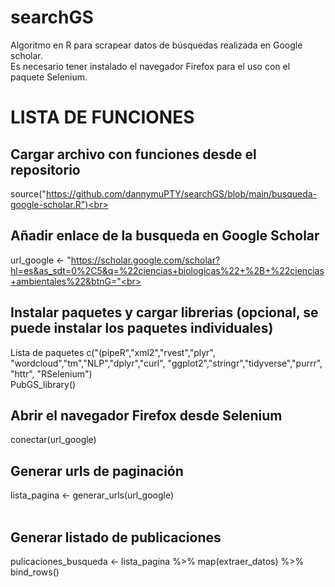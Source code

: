 # searchGS
Algoritmo en R para scrapear datos de búsquedas realizada en Google scholar.<br>
Es necesario tener instalado el navegador Firefox para el uso con el paquete Selenium. <br>

# LISTA DE FUNCIONES  <br>

## Cargar archivo con funciones desde el repositorio <br>
source("https://github.com/dannymuPTY/searchGS/blob/main/busqueda-google-scholar.R")<br>

## Añadir enlace de la busqueda en Google Scholar<br>
url_google <- "https://scholar.google.com/scholar?hl=es&as_sdt=0%2C5&q=%22ciencias+biologicas%22+%2B+%22ciencias+ambientales%22&btnG="<br>

## Instalar paquetes y cargar librerias (opcional, se puede instalar los paquetes individuales)<br>
Lista de paquetes c("(pipeR","xml2","rvest","plyr", "wordcloud","tm","NLP","dplyr","curl", "ggplot2","stringr","tidyverse","purrr", "httr", "RSelenium") <br>
    PubGS_library()<br>
  
## Abrir el navegador Firefox desde Selenium <br>
conectar(url_google)<br>

## Generar urls de paginación<br>
lista_pagina <- generar_urls(url_google)<br><br>

## Generar listado de publicaciones<br>
pulicaciones_busqueda <- lista_pagina %>% map(extraer_datos) %>% bind_rows()<br>
